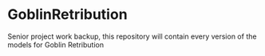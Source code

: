 # GoblinRetribution
Senior project work backup,
this repository will contain every version of the models for Goblin Retribution
